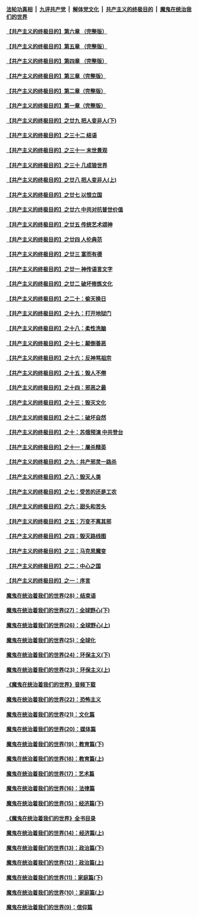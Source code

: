 ####  [法轮功真相](../../../../basic/blob/master/README.md?t=05030030) &nbsp;|&nbsp; [九评共产党](../../../../9ping.md/blob/master/README.md?t=05030030) &nbsp;|&nbsp; [解体党文化](../../../../jtdwh.md/blob/master/README.md?t=05030030)  &nbsp;|&nbsp; [共产主义的终极目的](../../../../gczydzjmd.md/blob/master/README.md?t=05030030) &nbsp;|&nbsp; [魔鬼在统治我们的世界](../../../../mgztzwmdsj.md/blob/master/README.md?t=05030030) 

#### [【共产主义的终极目的】第六章 （完整版）](../pages/nsc422/n11428913.md?t=05030030) 

#### [【共产主义的终极目的】第五章 （完整版）](../pages/nsc422/n11428912.md?t=05030030) 

#### [【共产主义的终极目的】第四章 （完整版）](../pages/nsc422/n11428907.md?t=05030030) 

#### [【共产主义的终极目的】第三章（完整版）](../pages/nsc422/n11428848.md?t=05030030) 

#### [【共产主义的终极目的】第二章（完整版）](../pages/nsc422/n11428831.md?t=05030030) 

#### [【共产主义的终极目的】第一章（完整版）](../pages/nsc422/n11417651.md?t=05030030) 

#### [【共产主义的终极目的】之廿九 把人变非人(下)](../pages/nsc422/n11344140.md?t=05030030) 

#### [【共产主义的终极目的】之三十二 结语](../pages/nsc422/n11360535.md?t=05030030) 

#### [【共产主义的终极目的】之三十一 末世景观](../pages/nsc422/n11351129.md?t=05030030) 

#### [【共产主义的终极目的】之三十 几成狼世界](../pages/nsc422/n11348280.md?t=05030030) 

#### [【共产主义的终极目的】之廿八 把人变非人(上)](../pages/nsc422/n11340492.md?t=05030030) 

#### [【共产主义的终极目的】之廿七 以恨立国](../pages/nsc422/n11336944.md?t=05030030) 

#### [【共产主义的终极目的】之廿六 中共对抗普世价值](../pages/nsc422/n11324785.md?t=05030030) 

#### [【共产主义的终极目的】之廿五 传统艺术颂神](../pages/nsc422/n11296396.md?t=05030030) 

#### [【共产主义的终极目的】之廿四 人伦典范](../pages/nsc422/n11296397.md?t=05030030) 

#### [【共产主义的终极目的】之廿三 富而有德](../pages/nsc422/n11283598.md?t=05030030) 

#### [【共产主义的终极目的】之廿一 神传语言文字](../pages/nsc422/n11263265.md?t=05030030) 

#### [【共产主义的终极目的】之廿二 破坏修炼文化](../pages/nsc422/n11245728.md?t=05030030) 

#### [【共产主义的终极目的】之二十：偷天换日](../pages/nsc422/n11238846.md?t=05030030) 

#### [【共产主义的终极目的】之十九：打开地狱门](../pages/nsc422/n11206376.md?t=05030030) 

#### [【共产主义的终极目的】之十八：柔性洗脑](../pages/nsc422/n11199994.md?t=05030030) 

#### [【共产主义的终极目的】之十七：颠倒善恶](../pages/nsc422/n11179782.md?t=05030030) 

#### [【共产主义的终极目的】之十六：反神骂祖宗](../pages/nsc422/n11166798.md?t=05030030) 

#### [【共产主义的终极目的】之十五：毁人不倦](../pages/nsc422/n11166792.md?t=05030030) 

#### [【共产主义的终极目的】之十四：邪恶之最](../pages/nsc422/n11150249.md?t=05030030) 

#### [【共产主义的终极目的】之十三：毁灭文化](../pages/nsc422/n11135227.md?t=05030030) 

#### [【共产主义的终极目的】之十二：破坏自然](../pages/nsc422/n11135214.md?t=05030030) 

#### [【共产主义的终极目的】之十：苏俄预演 中共登台](../pages/nsc422/n11118424.md?t=05030030) 

#### [【共产主义的终极目的】之十一：屠杀精英](../pages/nsc422/n11118442.md?t=05030030) 

#### [【共产主义的终极目的】之九：共产邪灵一路杀](../pages/nsc422/n11114139.md?t=05030030) 

#### [【共产主义的终极目的】之八：毁灭人类](../pages/nsc422/n11108503.md?t=05030030) 

#### [【共产主义的终极目的】之七：受苦的还是工农](../pages/nsc422/n11101809.md?t=05030030) 

#### [【共产主义的终极目的】之六：甜头和苦头](../pages/nsc422/n11096971.md?t=05030030) 

#### [【共产主义的终极目的】之五：万变不离其邪](../pages/nsc422/n11091285.md?t=05030030) 

#### [【共产主义的终极目的】之四：毁灭路线图](../pages/nsc422/n11086284.md?t=05030030) 

#### [【共产主义的终极目的】之三：马克思魔变](../pages/nsc422/n11061941.md?t=05030030) 

#### [【共产主义的终极目的】之二：中心之国](../pages/nsc422/n11047728.md?t=05030030) 

#### [【共产主义的终极目的】之一：序言](../pages/nsc422/n11086077.md?t=05030030) 

#### [魔鬼在统治着我们的世界(28)：结束语](../pages/nsc422/n10936246.md?t=05030030) 

#### [魔鬼在统治着我们的世界(27)：全球野心(下)](../pages/nsc422/n10928319.md?t=05030030) 

#### [魔鬼在统治着我们的世界(26)：全球野心(上)](../pages/nsc422/n10900318.md?t=05030030) 

#### [魔鬼在统治着我们的世界(25)：全球化](../pages/nsc422/n10788205.md?t=05030030) 

#### [魔鬼在统治着我们的世界(24)：环保主义(下)](../pages/nsc422/n10695307.md?t=05030030) 

#### [魔鬼在统治着我们的世界(23)：环保主义(上)](../pages/nsc422/n10688613.md?t=05030030) 

#### [《魔鬼在统治着我们的世界》音频下载](../pages/nsc422/n10635553.md?t=05030030) 

#### [魔鬼在统治着我们的世界(22)：恐怖主义](../pages/nsc422/n10614727.md?t=05030030) 

#### [魔鬼在统治着我们的世界(21)：文化篇](../pages/nsc422/n10597706.md?t=05030030) 

#### [魔鬼在统治着我们的世界(20)：媒体篇](../pages/nsc422/n10586579.md?t=05030030) 

#### [魔鬼在统治着我们的世界(19)：教育篇(下)](../pages/nsc422/n10564808.md?t=05030030) 

#### [魔鬼在统治着我们的世界(18)：教育篇(上)](../pages/nsc422/n10526970.md?t=05030030) 

#### [魔鬼在统治着我们的世界(17)：艺术篇](../pages/nsc422/n10499093.md?t=05030030) 

#### [魔鬼在统治着我们的世界(16)：法律篇](../pages/nsc422/n10485969.md?t=05030030) 

#### [魔鬼在统治着我们的世界(15)：经济篇(下)](../pages/nsc422/n10469975.md?t=05030030) 

#### [《魔鬼在统治着我们的世界》全书目录](../pages/nsc422/n10464261.md?t=05030030) 

#### [魔鬼在统治着我们的世界(14)：经济篇(上)](../pages/nsc422/n10457370.md?t=05030030) 

#### [魔鬼在统治着我们的世界(13)：政治篇(下)](../pages/nsc422/n10448270.md?t=05030030) 

#### [魔鬼在统治着我们的世界(12)：政治篇(上)](../pages/nsc422/n10444576.md?t=05030030) 

#### [魔鬼在统治着我们的世界(11)：家庭篇(下)](../pages/nsc422/n10440961.md?t=05030030) 

#### [魔鬼在统治着我们的世界(10)：家庭篇(上)](../pages/nsc422/n10435448.md?t=05030030) 

#### [魔鬼在统治着我们的世界(9)：信仰篇](../pages/nsc422/n10432159.md?t=05030030) 

